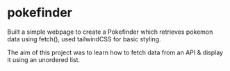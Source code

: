 # pokefinder


Built a simple webpage to create a Pokefinder which retrieves pokemon data using fetch(), used tailwindCSS for basic styling.

The aim of this project was to learn how to fetch data from an API & display it using an unordered list.
